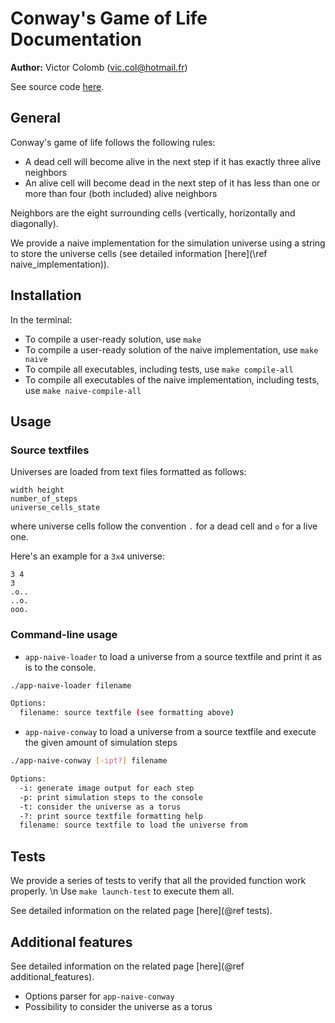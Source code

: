 # Conway's Game of Life Documentation

__Author:__ Victor Colomb (vic.col@hotmail.fr)

See source code [here](https://github.com/viccol961/IN101_project).

## General

Conway's game of life follows the following rules:

* A dead cell will become alive in the next step if it has exactly three alive neighbors
* An alive cell will become dead in the next step of it has less than one or more than four (both included) alive neighbors

Neighbors are the eight surrounding cells (vertically, horizontally and diagonally).

We provide a naive implementation for the simulation universe using a string to store the universe cells (see detailed information [here](\ref naive_implementation)).

## Installation

In the terminal:

* To compile a user-ready solution, use `make`
* To compile a user-ready solution of the naive implementation, use `make naive`
* To compile all executables, including tests, use `make compile-all`
* To compile all executables of the naive implementation, including tests, use `make naive-compile-all`

## Usage

### Source textfiles

Universes are loaded from text files formatted as follows:

```text
width height
number_of_steps
universe_cells_state
```

where universe cells follow the convention `.` for a dead cell and `o` for a live one.

Here's an example for a `3x4` universe:

```text
3 4
3
.o..
..o.
ooo.
```

### Command-line usage

* `app-naive-loader` to load a universe from a source textfile and print it as is to the console.

```bash
./app-naive-loader filename

Options:
  filename: source textfile (see formatting above)
```

* `app-naive-conway` to load a universe from a source textfile and execute the given amount of simulation steps

```bash
./app-naive-conway [-ipt?] filename

Options:
  -i: generate image output for each step
  -p: print simulation steps to the console
  -t: consider the universe as a torus
  -?: print source textfile formatting help
  filename: source textfile to load the universe from
```

## Tests

We provide a series of tests to verify that all the provided function work properly. \n
Use `make launch-test` to execute them all.

See detailed information on the related page [here](@ref tests).

## Additional features

See detailed information on the related page [here](@ref additional_features).

* Options parser for `app-naive-conway`
* Possibility to consider the universe as a torus
